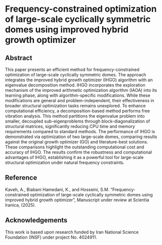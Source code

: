 # Frequency-constrained optimization of large-scale cyclically symmetric domes using improved hybrid growth optimizer



## Abstract
This paper presents an efficient method for frequency-constrained optimization of large-scale cyclically symmetric domes. The approach integrates the improved hybrid growth optimizer (IHGO) algorithm with an eigenvalue decomposition method. IHGO incorporates the exploration mechanism of the improved arithmetic optimization algorithm (IAOA) into its learning phase, along with algorithm-specific modifications. While these modifications are general and problem-independent, their effectiveness in broader structural optimization tasks remains unexplored. To enhance computational efficiency, a decomposition-based method performs free vibration analysis. This method partitions the eigenvalue problem into smaller, decoupled sub-eigenproblems through block-diagonalization of structural matrices, significantly reducing CPU time and memory requirements compared to standard methods. The performance of IHGO is demonstrated via optimization of two large-scale domes, comparing results against the original growth optimizer (GO) and literature-best solutions. These comparisons highlight the outstanding computational cost and accuracy of IHGO. The results confirm the robustness and computational advantages of IHGO, establishing it as a powerful tool for large-scale structural optimization under natural frequency constraints.



## Reference
Kaveh, A., Biabani Hamedani, K., and Hosseini, S.M. “Frequency-constrained optimization of large-scale cyclically symmetric domes using improved hybrid growth optimizer”, Manuscript under review at Scientia Iranica, (2025).



## Acknowledgements
This work is based upon research funded by Iran National Science Foundation (INSF) under project No. 4024911. 
